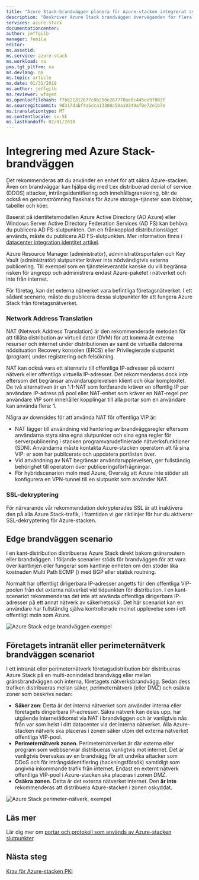 ```yaml
---
title: "Azure Stack-brandväggen planera för Azure-stacken integrerat system | Microsoft Docs"
description: "Beskriver Azure Stack brandväggen överväganden för flera noder Azure Stack Azure-anslutna distributioner."
services: azure-stack
documentationcenter: 
author: jeffgilb
manager: femila
editor: 
ms.assetid: 
ms.service: azure-stack
ms.workload: na
pms.tgt_pltfrm: na
ms.devlang: na
ms.topic: article
ms.date: 01/31/2018
ms.author: jeffgilb
ms.reviewer: wfayed
ms.openlocfilehash: f7b621312677c0b250e267770ae0c445ee9f083f
ms.sourcegitcommit: 9d317dabf4a5cca13308c50a10349af0e72e1b7e
ms.translationtype: MT
ms.contentlocale: sv-SE
ms.lasthandoff: 02/01/2018
---
```

# <a name="azure-stack-firewall-integration"></a>Integrering med Azure Stack-brandväggen
Det rekommenderas att du använder en enhet för att säkra Azure-stacken. Även om brandväggar kan hjälpa dig med t.ex distribuerad denial of service (DDOS) attacker, intrångsidentifiering och innehållsgranskning, blir de också en genomströmning flaskhals för Azure storage-tjänster som blobbar, tabeller och köer.

Baserat på identitetsmodellen Azure Active Directory (AD Azure) eller Windows Server Active Directory Federation Services (AD FS) kan behöva du publicera AD FS-slutpunkten. Om en frånkopplad distributionsläget används, måste du publicera AD FS-slutpunkten. Mer information finns i [datacenter integration identitet artikel](azure-stack-integrate-identity.md).

Azure Resource Manager (administratör), administratörsportalen och Key Vault (administratör) slutpunkter kräver inte nödvändigtvis externa publicering. Till exempel som en tjänsteleverantör kanske du vill begränsa risken för angrepp och administrera endast Azure-paketet i nätverket och inte från internet.

För företag, kan det externa nätverket vara befintliga företagsnätverket. I ett sådant scenario, måste du publicera dessa slutpunkter för att fungera Azure Stack från företagsnätverket.

### <a name="network-address-translation"></a>Network Address Translation
NAT (Network Address Translation) är den rekommenderade metoden för att tillåta distribution av virtuell dator (DVM) för att komma åt externa resurser och internet under distributionen av samt de virtuella datorerna nödsituation Recovery konsolen (ERCS) eller Privilegierade slutpunkt (program) under registrering och felsökning.

NAT kan också vara ett alternativ till offentliga IP-adresser på externt nätverk eller offentliga virtuella IP-adresser. Det rekommenderas dock inte eftersom det begränsar användarupplevelsen klient och ökar komplexitet. De två alternativen är en 1:1-NAT som fortfarande kräver en offentlig IP per användare IP-adress på pool eller NAT-enhet som kräver en NAT-regel per användare VIP som innehåller kopplingar till alla portar som en användare kan använda flera: 1.

Några av downsides för att använda NAT för offentliga VIP är:
- NAT lägger till användning vid hantering av brandväggsregler eftersom användarna styra sina egna slutpunkter och sina egna regler för serverpublicering i stacken programvarudefinierade nätverksfunktioner (SDN). Användarna måste kontakta Azure-stacken operatorn att få sina VIP: er som har publicerats och uppdatera portlistan över.
- Vid användning av NAT begränsar användarupplevelsen, ger fullständig behörighet till operatorn över publiceringsförfrågningar.
- För hybridscenarion moln med Azure, Överväg att Azure inte stöder att konfigurera en VPN-tunnel till en slutpunkt som använder NAT.

### <a name="ssl-decryption"></a>SSL-dekryptering
För närvarande vår rekommendation dekrypterades SSL är att inaktivera den på alla Azure Stack-trafik, i framtiden vi ger riktlinjer för hur du aktiverar SSL-dekryptering för Azure-stacken.

## <a name="edge-firewall-scenario"></a>Edge brandväggen scenario
I en kant-distribution distribueras Azure Stack direkt bakom gränsroutern eller brandväggen. I följande scenarier stöds för brandväggen för att vara över kantlinjen eller fungerar som kantlinje enheten om den stöder lika kostnaden Multi Path ECMP () med BGP eller statisk routning.

Normalt har offentligt dirigerbara IP-adresser angetts för den offentliga VIP-poolen från det externa nätverket vid tidpunkten för distribution. I en kant-scenariot rekommenderas det inte att använda offentliga dirigerbara IP-adresser på ett annat nätverk av säkerhetsskäl. Det här scenariot kan en användare har fullständig själva kontrollerade molnet upplevelse som i ett offentligt moln som Azure.  

![Azure Stack edge brandväggen exempel](.\media\azure-stack-firewall\edge-firewall-scenario.png)

## <a name="enterprise-intranet-or-perimeter-network-firewall-scenario"></a>Företagets intranät eller perimeternätverk brandväggen scenariot
I ett intranät eller perimeternätverk företagsdistribution bör distribueras Azure Stack på en multi-zonindelad brandvägg eller mellan gränsbrandväggen och interna, företagets nätverksbrandvägg. Sedan dess trafiken distribueras mellan säker, perimeternätverk (eller DMZ) och osäkra zoner som beskrivs nedan:

- **Säker zon**: Detta är det interna nätverket som använder interna eller företagets dirigerbara IP-adresser. Säkra nätverk kan delas upp, har utgående Internetåtkomst via NAT i brandväggen och är vanligtvis nås från var som helst i ditt datacenter via det interna nätverket. Alla Azure-stacken nätverk ska placeras i zonen säker utom det externa nätverket offentliga VIP-pool.
- **Perimeternätverk zonen**. Perimeternätverket är där externa eller program som webbservrar distribueras vanligtvis mot internet. Det är vanligtvis övervakas av en brandvägg för att undvika attacker som DDoS och för intrångsidentifiering (hackningsförsök) samtidigt som angivna inkommande trafik från internet. Endast en externt nätverk offentliga VIP-pool i Azure-stacken ska placeras i zonen DMZ.
- **Osäkra zonen**. Detta är det externa nätverket internet. Den **är inte** rekommenderas att distribuera Azure-stacken i zonen oskyddat.

![Azure Stack perimeter-nätverk, exempel](.\media\azure-stack-firewall\perimeter-network-scenario.png)

## <a name="learn-more"></a>Läs mer
Lär dig mer om [portar och protokoll som används av Azure-stacken slutpunkter](azure-stack-integrate-endpoints.md).

## <a name="next-steps"></a>Nästa steg
[Krav för Azure-stacken PKI](azure-stack-pki-certs.md)

